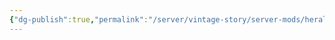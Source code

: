 ```yaml
---
{"dg-publish":true,"permalink":"/server/vintage-story/server-mods/heraldry/","tags":["vs-up-to-date"],"noteIcon":""}
---
```


